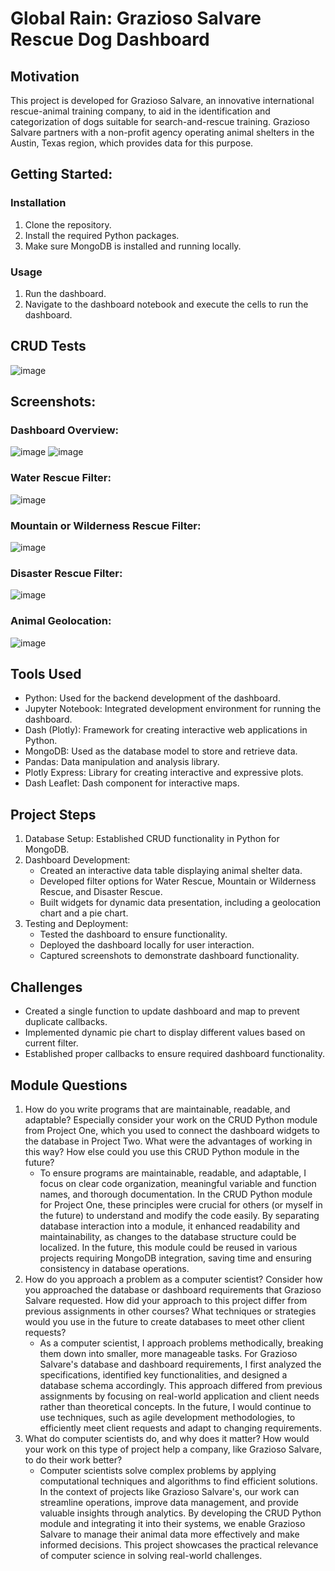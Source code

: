 # Global Rain: Grazioso Salvare Rescue Dog Dashboard

## Motivation
This project is developed for Grazioso Salvare, an innovative international rescue-animal training company, to aid in the identification and categorization of dogs suitable for search-and-rescue training. Grazioso Salvare partners with a non-profit agency operating animal shelters in the Austin, Texas region, which provides data for this purpose.

## Getting Started:
### Installation
1.	Clone the repository.
2.	Install the required Python packages.
3.	Make sure MongoDB is installed and running locally.
### Usage
1.	Run the dashboard.
2.	Navigate to the dashboard notebook and execute the cells to run the dashboard.
## CRUD Tests
 ![image](https://github.com/scglass13/CS-340-Client-server-dev/assets/78313023/bc8488a8-0b60-4c73-be3f-7babb722e1ef)

## Screenshots:
### Dashboard Overview:
 ![image](https://github.com/scglass13/CS-340-Client-server-dev/assets/78313023/fec49e80-fa7b-4a75-a8c3-0a1ec8c59102)
![image](https://github.com/scglass13/CS-340-Client-server-dev/assets/78313023/5613661e-0ae1-40f2-8ec9-789af191aaff)

### Water Rescue Filter:
 ![image](https://github.com/scglass13/CS-340-Client-server-dev/assets/78313023/384782ce-8212-4191-ad8a-36a20eb8d18c)

### Mountain or Wilderness Rescue Filter:
 ![image](https://github.com/scglass13/CS-340-Client-server-dev/assets/78313023/1436b382-7103-44b8-b69d-05d941f8ca3b)

### Disaster Rescue Filter:
 ![image](https://github.com/scglass13/CS-340-Client-server-dev/assets/78313023/4302c57f-07ae-40ad-b8db-e791baf05088)

### Animal Geolocation:
 ![image](https://github.com/scglass13/CS-340-Client-server-dev/assets/78313023/ce0bb0cb-8d3f-4e3c-95ba-ed5d86f337df)


## Tools Used
- Python: Used for the backend development of the dashboard.
- Jupyter Notebook: Integrated development environment for running the dashboard.
- Dash (Plotly): Framework for creating interactive web applications in Python.
- MongoDB: Used as the database model to store and retrieve data.
- Pandas: Data manipulation and analysis library.
- Plotly Express: Library for creating interactive and expressive plots.
- Dash Leaflet: Dash component for interactive maps.

## Project Steps
1.	Database Setup: Established CRUD functionality in Python for MongoDB.
2.	Dashboard Development:
    - Created an interactive data table displaying animal shelter data.
    - Developed filter options for Water Rescue, Mountain or Wilderness Rescue, and Disaster Rescue.
    - Built widgets for dynamic data presentation, including a geolocation chart and a pie chart.
4.	Testing and Deployment:
	  - Tested the dashboard to ensure functionality.
    - Deployed the dashboard locally for user interaction.
    - Captured screenshots to demonstrate dashboard functionality.

## Challenges
- Created a single function to update dashboard and map to prevent duplicate callbacks.
- Implemented dynamic pie chart to display different values based on current filter.
- Established proper callbacks to ensure required dashboard functionality.

## Module Questions
1. How do you write programs that are maintainable, readable, and adaptable? Especially consider your work on the CRUD Python module from Project One, which you used to connect the dashboard widgets to the database in Project Two. What were the advantages of working in this way? How else could you use this CRUD Python module in the future?
   - To ensure programs are maintainable, readable, and adaptable, I focus on clear code organization, meaningful variable and function names, and thorough documentation. In the CRUD Python module for Project One, these principles were crucial for others (or myself in the future) to understand and modify the code easily. By separating database interaction into a module, it enhanced readability and maintainability, as changes to the database structure could be localized. In the future, this module could be reused in various projects requiring MongoDB integration, saving time and ensuring consistency in database operations.
2. How do you approach a problem as a computer scientist? Consider how you approached the database or dashboard requirements that Grazioso Salvare requested. How did your approach to this project differ from previous assignments in other courses? What techniques or strategies would you use in the future to create databases to meet other client requests?
   - As a computer scientist, I approach problems methodically, breaking them down into smaller, more manageable tasks. For Grazioso Salvare's database and dashboard requirements, I first analyzed the specifications, identified key functionalities, and designed a database schema accordingly. This approach differed from previous assignments by focusing on real-world application and client needs rather than theoretical concepts. In the future, I would continue to use techniques, such as agile development methodologies, to efficiently meet client requests and adapt to changing requirements.
3. What do computer scientists do, and why does it matter? How would your work on this type of project help a company, like Grazioso Salvare, to do their work better?
   - Computer scientists solve complex problems by applying computational techniques and algorithms to find efficient solutions. In the context of projects like Grazioso Salvare's, our work can streamline operations, improve data management, and provide valuable insights through analytics. By developing the CRUD Python module and integrating it into their systems, we enable Grazioso Salvare to manage their animal data more effectively and make informed decisions. This project showcases the practical relevance of computer science in solving real-world challenges.
